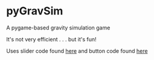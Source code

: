 # pyGravSim
A pygame-based gravity simulation game

It's not very efficient . . . but it's fun!

Uses slider code found [here](https://www.dreamincode.net/forums/topic/401541-buttons-and-sliders-in-pygame/)
and button code found [here](https://github.com/asweigart/pygbutton)
